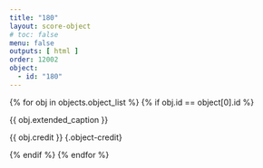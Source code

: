 ```yaml
---
title: "180"
layout: score-object
# toc: false
menu: false
outputs: [ html ]
order: 12002
object:
  - id: "180"
---
```


{% for obj in objects.object_list %}
{% if obj.id == object[0].id %}

{{ obj.extended_caption }}

{{ obj.credit }} {.object-credit}

{% endif %}
{% endfor %}
